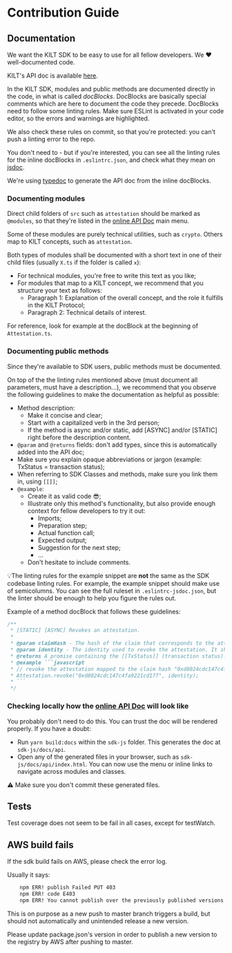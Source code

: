 [apidoc]: https://kiltprotocol.github.io/sdk-js/api/index.html
[jsdoc]: https://www.npmjs.com/package/eslint-plugin-jsdoc
[typedoc]: https://github.com/TypeStrong/typedoc

# Contribution Guide

## Documentation

We want the KILT SDK to be easy to use for all fellow developers. We ❤️ well-documented code.

KILT's API doc is available [here][apidoc].

In the KILT SDK, modules and public methods are documented directly in the code, in what is called *docBlocks*. DocBlocks are basically special comments which are here to document the code they precede. DocBlocks need to follow some linting rules. Make sure ESLint is activated in your code editor, so the errors and warnings are highlighted.

We also check these rules on commit, so that you're protected: you can't push a linting error to the repo.

You don't need to - but if you're interested, you can see all the linting rules for the inline docBlocks in `.eslintrc.json`, and check what they mean on [jsdoc][jsdoc].

We're using [typedoc][typedoc] to generate the API doc from the inline docBlocks.

### Documenting modules

Direct child folders of `src` such as `attestation` should be marked as `@modules`, so that they're listed in the [online API Doc][apidoc] main menu.

Some of these modules are purely technical utilities, such as `crypto`. Others map to KILT concepts, such as `attestation`.

Both types of modules shall be documented with a short text in one of their child files (usually `X.ts` if the folder is called `x`):

* For technical modules, you're free to write this text as you like;
* For modules that map to a KILT concept, we recommend that you structure your text as follows:
  * Paragraph 1: Explanation of the overall concept, and the role it fulfills in the KILT Protocol;
  * Paragraph 2: Technical details of interest.

For reference, look for example at the docBlock at the beginning of `Attestation.ts`.

### Documenting public methods

Since they're available to SDK users, public methods must be documented.

On top of the the linting rules mentioned above (must document all parameters, must have a description...), we recommend that you observe the following guidelines to make the documentation as helpful as possible:

* Method description:
  * Make it concise and clear;
  * Start with a capitalized verb in the 3rd person;
  * If the method is async and/or static, add [ASYNC] and/or [STATIC] right before the description content.
* `@param` and `@returns` fields: don't add types, since this is automatically added into the API doc;
* Make sure you explain opaque abbreviations or jargon (example: TxStatus = transaction status);
* When referring to SDK Classes and methods, make sure you link them in, using `[[]]`;
* `@example`:
  * Create it as valid code 😎;
  * Illustrate only this method's functionality, but also provide enough context for fellow developers to try it out:
    * Imports;
    * Preparation step;
    * Actual function call;
    * Expected output;
    * Suggestion for the next step;
    * ...
  * Don't hesitate to include comments.

💡The linting rules for the example snippet are **not** the same as the SDK codebase linting rules. For example, the example snippet should make use of semicolumns. You can see the full ruleset in `.eslintrc-jsdoc.json`, but the linter should be enough to help you figure the rules out.

Example of a method docBlock that follows these guidelines:

```javascript
/**
 * [STATIC] [ASYNC] Revokes an attestation.
 *
 * @param claimHash - The hash of the claim that corresponds to the attestation to revoke.
 * @param identity - The identity used to revoke the attestation. It should be an attester identity, or an identity with delegated rights.
 * @returns A promise containing the [[TxStatus]] (transaction status).
 * @example ```javascript
 * // revoke the attestation mapped to the claim hash "0xd8024cdc147c4fa9221cd177" with `identity`. To create `identity`, see `buildFromMnemonic` and `generateMnemonic` in the `Identity` class. The attestation can not be un-revoked.
 * Attestation.revoke("0xd8024cdc147c4fa9221cd177", identity);
 * ```
 */
```

### Checking locally how the [online API Doc][apidoc] will look like

You probably don't need to do this. You can trust the doc will be rendered properly.
If you have a doubt:

* Run `yarn build:docs` within the `sdk-js` folder. This generates the doc at `sdk-js/docs/api`.
* Open any of the generated files in your browser, such as `sdk-js/docs/api/index.html`. You can now use the menu or inline links to navigate across modules and classes.

⚠️ Make sure you don't commit these generated files.

## Tests

Test coverage does not seem to be fail in all cases, except for testWatch.

## AWS build fails

If the sdk build fails on AWS, please check the error log.

Usually it says:

```bash
    npm ERR! publish Failed PUT 403
    npm ERR! code E403
    npm ERR! You cannot publish over the previously published versions: 0.0.3. : @kiltprotocol/sdk-js
```

This is on purpose as a new push to master branch triggers a build, but should not automatically and unintended release a new version.

Please update package.json's version in order to publish a new version to the registry by AWS after pushing to master.

